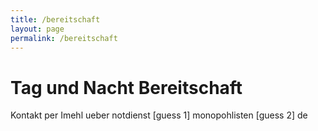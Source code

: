 ```yaml
---
title: /bereitschaft
layout: page
permalink: /bereitschaft
---
```


# Tag und Nacht Bereitschaft

Kontakt per Imehl ueber notdienst [guess 1] monopohlisten [guess 2] de
